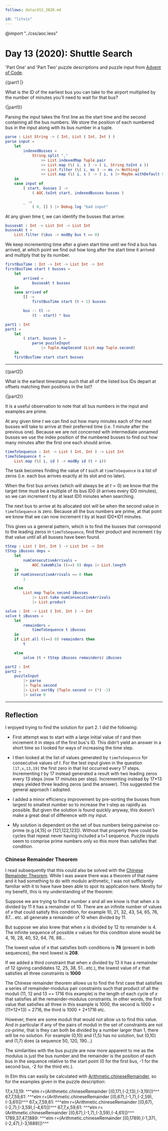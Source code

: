 ```yaml
---
follows: data/d13_2020.md

id: "litvis"
---
```


@import "../css/aoc.less"

# Day 13 (2020): Shuttle Search

'Part One' and 'Part Two' puzzle descriptions and puzzle input from [Advent of Code](https://adventofcode.com/2020/day/13).

{(part1 |}

What is the ID of the earliest bus you can take to the airport multiplied by the number of minutes you'll need to wait for that bus?

{|part1)}

Parsing the input takes the first line as the start time and the second containing all the bus numbers. We store the position of each numbered bus in the input along with its bus number in a tuple.

```elm {l}
parse : List String -> ( Int, List ( Int, Int ) )
parse input =
    let
        indexedBusses =
            String.split ","
                >> List.indexedMap Tuple.pair
                >> List.map (\( i, s ) -> ( i, String.toInt s ))
                >> List.filter (\( i, ms ) -> ms /= Nothing)
                >> List.map (\( i, s ) -> ( i, s |> Maybe.withDefault 0 ))
    in
    case input of
        [ start, busses ] ->
            ( AOC.toInt start, indexedBusses busses )

        _ ->
            ( 0, [] ) |> Debug.log "bad input"
```

At any given time $t$, we can identify the busses that arrive:

```elm {l}
bussesAt : Int -> List Int -> List Int
bussesAt t =
    List.filter (\bus -> modBy bus t == 0)
```

We keep incrementing time after a given start time until we find a bus has arrived, at which point we find out how long after the start time it arrived and multiply that by its number.

```elm {l}
firstBusTime : Int -> Int -> List Int -> Int
firstBusTime start t busses =
    let
        arrived =
            bussesAt t busses
    in
    case arrived of
        [] ->
            firstBusTime start (t + 1) busses

        bus :: tl ->
            (t - start) * bus
```

```elm {l r}
part1 : Int
part1 =
    let
        ( start, busses ) =
            parse puzzleInput
                |> Tuple.mapSecond (List.map Tuple.second)
    in
    firstBusTime start start busses
```

---

{(part2|}

What is the earliest timestamp such that all of the listed bus IDs depart at offsets matching their positions in the list?

{|part2)}

It is a useful observation to note that all bus numbers in the input and examples are prime.

At any given time $t$ we can find out how many minutes each of the next busses will take to arrive at their preferred time (i.e. 1 minute after the previous one). Because we are not concerned with intermediate unnamed busses we use the index position of the numbered busses to find out how many minutes after the first one each should arrive.

```elm {l}
timeToSequence : Int -> List ( Int, Int ) -> List Int
timeToSequence t =
    List.map (\( i, id ) -> modBy id (t + i))
```

The task becomes finding the value of $t$ such at `timeToSequence` is a list of zeros (i.e. each bus arrives exactly at its slot and no later).

When the first bus arrives (which will always be at $t=0$) we know that the target time must be a multiple of its bus ID0 (it arrives every ID0 minutes), so we can increment $t$ by at least ID0 minutes when searching.

The next bus to arrive at its allocated slot will be when the second value in `timeToSequence` is zero. Because all the bus numbers are prime, at that point we know that we can now increment $t$ by at least ID0\*ID1 minutes.

This gives us a general pattern, which is to find the busses that correspond to the leading zeros in `timeToSequence`, find their product and increment $t$ by that value until all all busses have been found.

```elm {l}
tStep : List ( Int, Int ) -> List Int -> Int
tStep iBusses deps =
    let
        numConsecutiveArrivals =
            AOC.takeWhile ((==) 0) deps |> List.length
    in
    if numConsecutiveArrivals == 0 then
        1

    else
        List.map Tuple.second iBusses
            |> List.take numConsecutiveArrivals
            |> List.product
```

```elm {l}
solve : Int -> List ( Int, Int ) -> Int
solve t iBusses =
    let
        remainders =
            timeToSequence t iBusses
    in
    if List.all ((==) 0) remainders then
        t

    else
        solve (t + tStep iBusses remainders) iBusses
```

```elm {l r}
part2 : Int
part2 =
    puzzleInput
        |> parse
        |> Tuple.second
        |> List.sortBy (Tuple.second >> (*) -1)
        |> solve 0
```

---

## Reflection

I enjoyed trying to find the solution for part 2. I did the following:

- First attempt was to start with a large initial value of $t$ and then increment it in steps of the first bus's ID. This didn't yield an answer in a short time so I looked for ways of increasing the time step.

- I then looked at the list of values generated by `timeToSequence` for consecutive values of $t$. For the test input given in the question `[17,x,13,19]` the first zero in that list occurred every 17 steps. Incrementing $t$ by 17 instead generated a result with two leading zeros every 13 steps (now 17 minutes per step). Incrementing instead by 17\*13 steps yielded three leading zeros (and the answer). This suggested the general approach I adopted.

- I added a minor efficiency improvement by pre-sorting the busses from largest to smallest number so to increase the t-step as rapidly as possible. But given the solution is found quickly anyway, this doesn't make a great deal of difference with my input.

- My solution is dependent on the set of bus numbers being pairwise co-prime (e.g [4,15] or [121,122,123]). Without that property there could be cycles that repeat never having included a t+1 sequence. Puzzle inputs seem to comprise prime numbers only so this more than satisfies that condition.

### Chinese Remainder Theorem

I read subsequently that this could also be solved with the [Chinese Remainder Theorem](https://en.wikipedia.org/wiki/Chinese_remainder_theorem). While I was aware there was a theorem of that name and it had something to do with modulo arithmetic, I was not sufficiently familiar with it to have have been able to spot its application here. Mostly for my benefit, this is my understanding of the theorem:

Suppose we are trying to find a number $x$ and all we know is that when $x$ is divided by 11 it has a remainder of 10. There are an infinite number of values of $x$ that could satisfy this condition, for example 10, 21, 32, 43, 54, 65, 76, 87... etc. all generate a remainder of 10 when divided by 11.

But suppose we also knew that when $x$ is divided by 12 its remainder is 4. The infinite sequence of possible $x$ values for this condition alone would be 4, 16, 28, 40, 52, 64, 76, 88...

The lowest value of $x$ that satisfies both conditions is **76** (present in both sequences), the next lowest is **208**.

If we added a third constraint that when $x$ divided by 13 it has a remainder of 12 (giving candidates 12, 25, 38, 51...etc.), the lowest value of $x$ that satisfies all three constraints is **1000**

The Chinese remainder theorem allows us to find the first case that satisfies a series of remainder-modulus pair constraints such that product of all the moduli (11, 12 and 13 == 1716 this example) is the length of each cycle of $x$ that satisfies all the remainder-modulus constraints. In other words, the first value that satisfies all three in this example is 1000, the second is 1000 + (11\*12\*13) = 2716, the third is 1000 + 2\*1716 etc.

However, there are some moduli that would not allow us to find this value. And in particular if any of the pairs of moduli in the set of constraints are not _co-prime_, that is they can both be divided by a number larger than 1, there will be no solution. For example (0,10) and (1,5) has no solution, but (0,10) and (1,7) does (a sequence 50, 120, 190...)

The similarities with the bus puzzle are now more apparent to me as the modulus is just the bus number and the remainder is the position of each bus in the sequence relative to the start point (0 for the first bus, -1 for the second bus, -2 for the third etc.).

In Elm this can easily be calculated with [Arithmetic.chineseRemainder](https://package.elm-lang.org/packages/lynn/elm-arithmetic/latest/Arithmetic#chineseRemainder), so for the examples given in the puzzle description:

17,x,13,19: ^^^elm r=(Arithmetic.chineseRemainder [(0,17),(-2,13),(-3,19)])^^^
67,7,59,61: ^^^elm r=(Arithmetic.chineseRemainder [(0,67),(-1,7),(-2,59),(-3,61)])^^^
67,x,7,59,61: ^^^elm r=(Arithmetic.chineseRemainder [(0,67),(-2,7),(-3,59),(-4,61)])^^^
67,7,x,59,61: ^^^elm r=(Arithmetic.chineseRemainder [(0,67),(-1,7),(-3,59),(-4,61)])^^^
1789,37,47,1889: ^^^elm r=(Arithmetic.chineseRemainder [(0,1789),(-1,37),(-2,47),(-3,1889)])^^^
